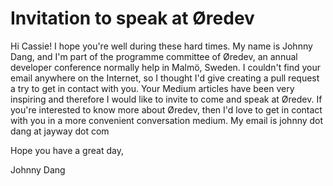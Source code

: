 # Invitation to speak at Øredev
Hi Cassie! I hope you're well during these hard times.
My name is Johnny Dang, and I'm part of the programme committee of Øredev, an annual developer conference normally help in Malmö, Sweden.
I couldn't find your email anywhere on the Internet, so I thought I'd give creating a pull request a try to get in contact with you.
Your Medium articles have been very inspiring and therefore I would like to invite to come and speak at Øredev.
If you're interested to know more about Øredev, then I'd love to get in contact with you in a more convenient conversation medium.
My email is johnny dot dang at jayway dot com

Hope you have a great day,

Johnny Dang
